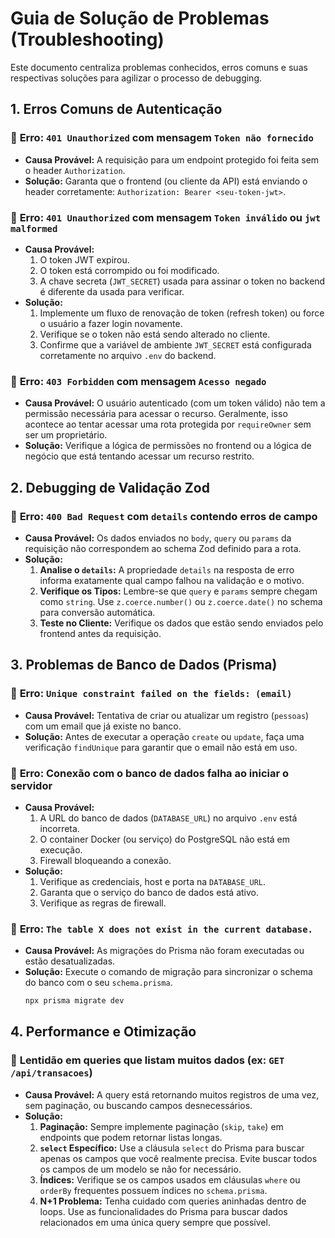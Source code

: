 # Guia de Solução de Problemas (Troubleshooting)

Este documento centraliza problemas conhecidos, erros comuns e suas respectivas soluções para agilizar o processo de debugging.

## 1. Erros Comuns de Autenticação

### 🔴 **Erro: `401 Unauthorized` com mensagem `Token não fornecido`**

-   **Causa Provável:** A requisição para um endpoint protegido foi feita sem o header `Authorization`.
-   **Solução:** Garanta que o frontend (ou cliente da API) está enviando o header corretamente: `Authorization: Bearer <seu-token-jwt>`.

### 🔴 **Erro: `401 Unauthorized` com mensagem `Token inválido` ou `jwt malformed`**

-   **Causa Provável:**
    1.  O token JWT expirou.
    2.  O token está corrompido ou foi modificado.
    3.  A chave secreta (`JWT_SECRET`) usada para assinar o token no backend é diferente da usada para verificar.
-   **Solução:**
    1.  Implemente um fluxo de renovação de token (refresh token) ou force o usuário a fazer login novamente.
    2.  Verifique se o token não está sendo alterado no cliente.
    3.  Confirme que a variável de ambiente `JWT_SECRET` está configurada corretamente no arquivo `.env` do backend.

### 🔴 **Erro: `403 Forbidden` com mensagem `Acesso negado`**

-   **Causa Provável:** O usuário autenticado (com um token válido) não tem a permissão necessária para acessar o recurso. Geralmente, isso acontece ao tentar acessar uma rota protegida por `requireOwner` sem ser um proprietário.
-   **Solução:** Verifique a lógica de permissões no frontend ou a lógica de negócio que está tentando acessar um recurso restrito.

## 2. Debugging de Validação Zod

### 🔴 **Erro: `400 Bad Request` com `details` contendo erros de campo**

-   **Causa Provável:** Os dados enviados no `body`, `query` ou `params` da requisição não correspondem ao schema Zod definido para a rota.
-   **Solução:**
    1.  **Analise o `details`:** A propriedade `details` na resposta de erro informa exatamente qual campo falhou na validação e o motivo.
    2.  **Verifique os Tipos:** Lembre-se que `query` e `params` sempre chegam como `string`. Use `z.coerce.number()` ou `z.coerce.date()` no schema para conversão automática.
    3.  **Teste no Cliente:** Verifique os dados que estão sendo enviados pelo frontend antes da requisição.

## 3. Problemas de Banco de Dados (Prisma)

### 🔴 **Erro: `Unique constraint failed on the fields: (email)`**

-   **Causa Provável:** Tentativa de criar ou atualizar um registro (`pessoas`) com um email que já existe no banco.
-   **Solução:** Antes de executar a operação `create` ou `update`, faça uma verificação `findUnique` para garantir que o email não está em uso.

### 🔴 **Erro: Conexão com o banco de dados falha ao iniciar o servidor**

-   **Causa Provável:**
    1.  A URL do banco de dados (`DATABASE_URL`) no arquivo `.env` está incorreta.
    2.  O container Docker (ou serviço) do PostgreSQL não está em execução.
    3.  Firewall bloqueando a conexão.
-   **Solução:**
    1.  Verifique as credenciais, host e porta na `DATABASE_URL`.
    2.  Garanta que o serviço do banco de dados está ativo.
    3.  Verifique as regras de firewall.

### 🔴 **Erro: `The table X does not exist in the current database.`**

-   **Causa Provável:** As migrações do Prisma não foram executadas ou estão desatualizadas.
-   **Solução:** Execute o comando de migração para sincronizar o schema do banco com o seu `schema.prisma`.
    ```bash
    npx prisma migrate dev
    ```

## 4. Performance e Otimização

### 🐌 **Lentidão em queries que listam muitos dados (ex: `GET /api/transacoes`)**

-   **Causa Provável:** A query está retornando muitos registros de uma vez, sem paginação, ou buscando campos desnecessários.
-   **Solução:**
    1.  **Paginação:** Sempre implemente paginação (`skip`, `take`) em endpoints que podem retornar listas longas.
    2.  **`select` Específico:** Use a cláusula `select` do Prisma para buscar apenas os campos que você realmente precisa. Evite buscar todos os campos de um modelo se não for necessário.
    3.  **Índices:** Verifique se os campos usados em cláusulas `where` ou `orderBy` frequentes possuem índices no `schema.prisma`.
    4.  **N+1 Problema:** Tenha cuidado com queries aninhadas dentro de loops. Use as funcionalidades do Prisma para buscar dados relacionados em uma única query sempre que possível. 